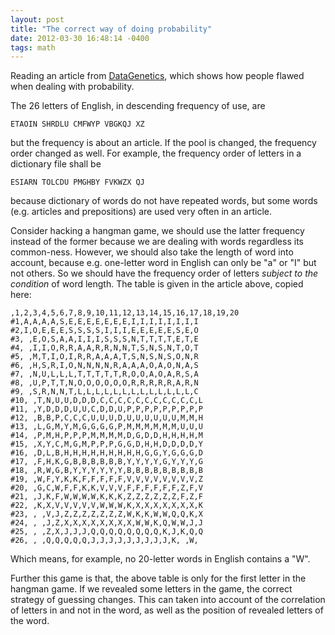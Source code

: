 ```yaml
---
layout: post
title: "The correct way of doing probability"
date: 2012-03-30 16:48:14 -0400
tags: math
---
```

Reading an article from [DataGenetics](http://www.datagenetics.com/blog/april12012/index.html), which shows how people flawed when dealing with probability.

The 26 letters of English, in descending frequency of use, are

    ETAOIN SHRDLU CMFWYP VBGKQJ XZ

but the frequency is about an article. If the pool is changed, the frequency order changed as well. For example, the frequency order of letters in a dictionary file shall be

    ESIARN TOLCDU PMGHBY FVKWZX QJ

because dictionary of words do not have repeated words, but some words (e.g. articles and prepositions) are used very often in an article.

Consider hacking a hangman game, we should use the latter frequency instead of the former because we are dealing with words regardless its common-ness. However, we should also take the length of word into account, because e.g. one-letter word in English can only be "a" or "I" but not others. So we should have the frequency order of letters *subject to the condition* of word length. The table is given in the article above, copied here:

``` csv
,1,2,3,4,5,6,7,8,9,10,11,12,13,14,15,16,17,18,19,20     
#1,A,A,A,A,S,E,E,E,E,E,E,E,I,I,I,I,I,I,I,I      
#2,I,O,E,E,E,S,S,S,S,I,I,I,E,E,E,E,E,S,E,O      
#3, ,E,O,S,A,A,I,I,I,S,S,S,N,T,T,T,T,E,T,E      
#4, ,I,I,O,R,R,A,A,R,R,N,N,T,S,N,S,N,T,O,T      
#5, ,M,T,I,O,I,R,R,A,A,A,T,S,N,S,N,S,O,N,R      
#6, ,H,S,R,I,O,N,N,N,N,R,A,A,A,O,A,O,N,A,S      
#7, ,N,U,L,L,L,T,T,T,T,T,R,O,O,A,O,A,R,S,A      
#8, ,U,P,T,T,N,O,O,O,O,O,O,R,R,R,R,R,A,R,N      
#9, ,S,R,N,N,T,L,L,L,L,L,L,L,L,L,L,L,L,L,C      
#10, ,T,N,U,U,D,D,D,C,C,C,C,C,C,C,C,C,C,C,L     
#11, ,Y,D,D,D,U,U,C,D,D,U,P,P,P,P,P,P,P,P,P     
#12, ,B,B,P,C,C,C,U,U,U,D,U,U,U,U,U,U,M,M,H     
#13, ,L,G,M,Y,M,G,G,G,G,P,M,M,M,M,M,M,U,U,U     
#14, ,P,M,H,P,P,P,M,M,M,M,D,G,D,D,H,H,H,H,M     
#15, ,X,Y,C,M,G,M,P,P,P,G,G,D,H,H,D,D,D,D,Y     
#16, ,D,L,B,H,H,H,H,H,H,H,H,H,G,G,Y,G,G,G,D     
#17, ,F,H,K,G,B,B,B,B,B,B,Y,Y,Y,Y,G,Y,Y,Y,G     
#18, ,R,W,G,B,Y,Y,Y,Y,Y,Y,B,B,B,B,B,B,B,B,B     
#19, ,W,F,Y,K,K,F,F,F,F,F,V,V,V,V,V,V,V,V,Z     
#20, ,G,C,W,F,F,K,K,V,V,V,F,F,F,F,F,F,Z,F,V     
#21, ,J,K,F,W,W,W,W,K,K,K,Z,Z,Z,Z,Z,Z,F,Z,F     
#22, ,K,X,V,V,V,V,V,W,W,W,K,X,X,X,X,X,X,X,K     
#23, , ,V,J,Z,Z,Z,Z,Z,Z,Z,W,K,K,W,W,Q,Q,K,X     
#24, , ,J,Z,X,X,X,X,X,X,X,X,W,W,K,Q,W,W,J,J     
#25, , ,Z,X,J,J,J,Q,Q,Q,Q,Q,Q,Q,Q,K,J,K,Q,Q     
#26, , ,Q,Q,Q,Q,Q,J,J,J,J,J,J,J,J,J,K, ,W,      
```

Which means, for example, no 20-letter words in English contains a "W".

Further this game is that, the above table is only for the first letter in the hangman game. If we revealed some letters in the game, the correct strategy of guessing changes. This can taken into account of the correlation of letters in and not in the word, as well as the position of revealed letters of the word.
